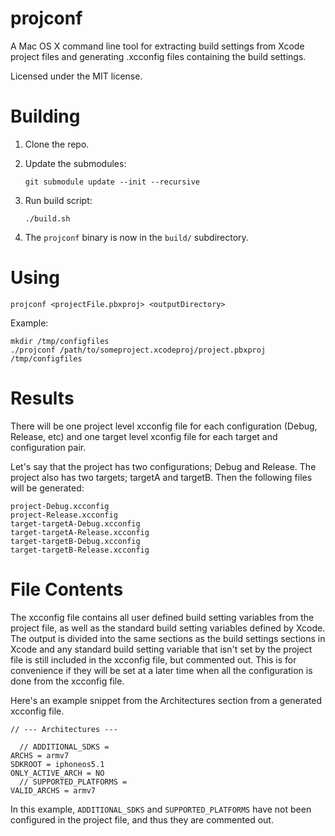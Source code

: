# projconf

A Mac OS X command line tool for extracting build settings from Xcode project files and generating .xcconfig files containing the build settings.

Licensed under the MIT license.

# Building

1. Clone the repo.
2. Update the submodules:

    `git submodule update --init --recursive`

3. Run build script:

    `./build.sh`

4. The `projconf` binary is now in the `build/` subdirectory.

# Using

    projconf <projectFile.pbxproj> <outputDirectory>

Example:

    mkdir /tmp/configfiles
    ./projconf /path/to/someproject.xcodeproj/project.pbxproj /tmp/configfiles

# Results

There will be one project level xcconfig file for each configuration (Debug, Release, etc) and
one target level xconfig file for each target and configuration pair.

Let's say that the project has two configurations; Debug and Release. The project also has two targets;
targetA and targetB. Then the following files will be generated:

    project-Debug.xcconfig
    project-Release.xcconfig
    target-targetA-Debug.xcconfig
    target-targetA-Release.xcconfig
    target-targetB-Debug.xcconfig
    target-targetB-Release.xcconfig

# File Contents

The xcconfig file contains all user defined build setting variables from the project file,
as well as the standard build setting variables defined by Xcode. The output is divided
into the same sections as the build settings sections in Xcode and any standard build setting
variable that isn't set by the project file is still included in the xcconfig file, but commented
out. This is for convenience if they will be set at a later time when all the configuration is
done from the xcconfig file.

Here's an example snippet from the Architectures section from a generated xcconfig file.

    // --- Architectures ---
    
      // ADDITIONAL_SDKS = 
    ARCHS = armv7
    SDKROOT = iphoneos5.1
    ONLY_ACTIVE_ARCH = NO
      // SUPPORTED_PLATFORMS = 
    VALID_ARCHS = armv7

In this example, `ADDITIONAL_SDKS` and `SUPPORTED_PLATFORMS` have not been configured in the project file,
and thus they are commented out.
